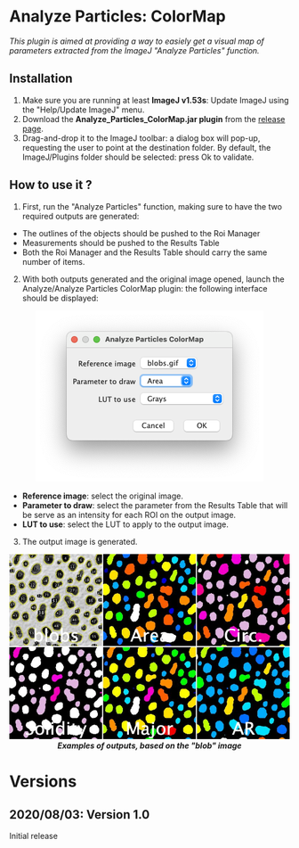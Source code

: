 # Analyze Particles: ColorMap
*This plugin is aimed at providing a way to easiely get a visual map of parameters extracted from the ImageJ "Analyze Particles" function.*

## Installation
1. Make sure you are running at least **ImageJ v1.53s**: Update ImageJ using the "Help/Update ImageJ" menu.
2. Download the __Analyze_Particles_ColorMap.jar plugin__ from the [release page](https://github.com/fabricecordelieres/IJ-Plugin_Analyze-Particles-ColorMap/releases).
3. Drag-and-drop it to the ImageJ toolbar: a dialog box will pop-up, requesting the user to point at the destination folder. By default, the ImageJ/Plugins folder should be selected: press Ok to validate.

## How to use it ?
1. First, run the "Analyze Particles" function, making sure to have the two required outputs are generated:
* The outlines of the objects should be pushed to the Roi Manager
* Measurements should be pushed to the Results Table
* Both the Roi Manager and the Results Table should carry the same number of items.
2. With both outputs generated and the original image opened, launch the Analyze/Analyze Particles ColorMap plugin: the following interface should be displayed:

<p align="center">
  <img src="images/GUI.png">
</p>

* **Reference image**: select the original image.
* **Parameter to draw**: select the parameter from the Results Table that will be serve as an intensity for each ROI on the output image.
* **LUT to use**: select the LUT to apply to the output image.
3. The output image is generated.

<p align="center">
  <img src="images/Example_maps.jpg"></br>
  <i><b>Examples of outputs, based on the "blob" image</b></i>
</p>

# Versions
## 2020/08/03: Version 1.0
Initial release
